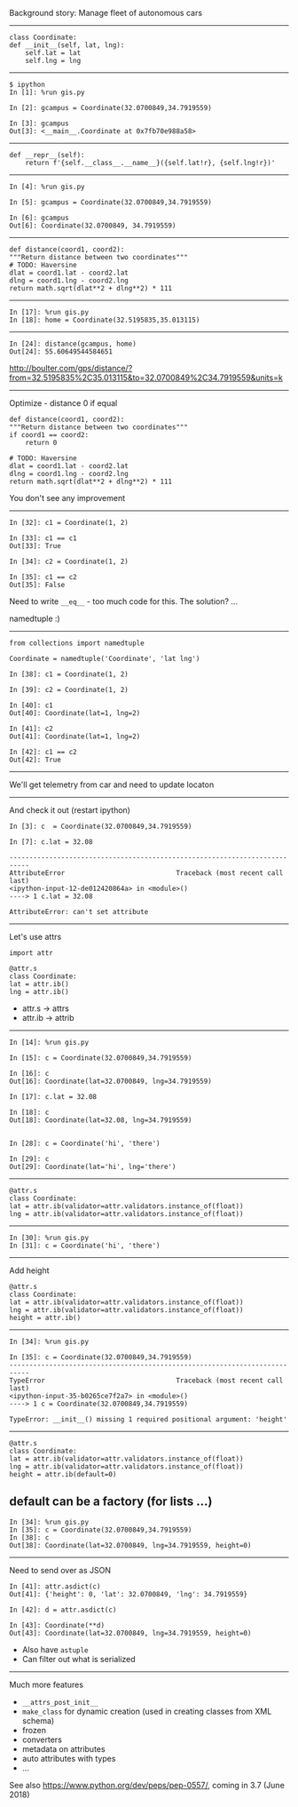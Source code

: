 Background story: Manage fleet of autonomous cars

---
    class Coordinate:
	def __init__(self, lat, lng):
	    self.lat = lat
	    self.lng = lng

---
    $ ipython
    In [1]: %run gis.py

    In [2]: gcampus = Coordinate(32.0700849,34.7919559)

    In [3]: gcampus
    Out[3]: <__main__.Coordinate at 0x7fb70e988a58>

---
    def __repr__(self):
        return f'{self.__class__.__name__}({self.lat!r}, {self.lng!r})'

---
    In [4]: %run gis.py

    In [5]: gcampus = Coordinate(32.0700849,34.7919559)

    In [6]: gcampus
    Out[6]: Coordinate(32.0700849, 34.7919559)

---

    def distance(coord1, coord2):
	"""Return distance between two coordinates"""
	# TODO: Haversine
	dlat = coord1.lat - coord2.lat
	dlng = coord1.lng - coord2.lng
	return math.sqrt(dlat**2 + dlng**2) * 111

---
    In [17]: %run gis.py 
    In [18]: home = Coordinate(32.5195835,35.013115)
    
---
    In [24]: distance(gcampus, home)
    Out[24]: 55.60649544584651

http://boulter.com/gps/distance/?from=32.5195835%2C35.013115&to=32.0700849%2C34.7919559&units=k


---
Optimize - distance 0 if equal

    def distance(coord1, coord2):
	"""Return distance between two coordinates"""
	if coord1 == coord2:
	    return 0

	# TODO: Haversine
	dlat = coord1.lat - coord2.lat
	dlng = coord1.lng - coord2.lng
	return math.sqrt(dlat**2 + dlng**2) * 111

You don't see any improvement

---

    In [32]: c1 = Coordinate(1, 2)

    In [33]: c1 == c1
    Out[33]: True

    In [34]: c2 = Coordinate(1, 2)

    In [35]: c1 == c2
    Out[35]: False

Need to write `__eq__` - too much code for this. The solution? ...

namedtuple :)

---
    from collections import namedtuple

    Coordinate = namedtuple('Coordinate', 'lat lng')

    In [38]: c1 = Coordinate(1, 2)

    In [39]: c2 = Coordinate(1, 2)

    In [40]: c1
    Out[40]: Coordinate(lat=1, lng=2)

    In [41]: c2
    Out[41]: Coordinate(lat=1, lng=2)

    In [42]: c1 == c2
    Out[42]: True

---
We'll get telemetry from car and need to update locaton

---
And check it out (restart ipython)


    In [3]: c  = Coordinate(32.0700849,34.7919559)

    In [7]: c.lat = 32.08

    ---------------------------------------------------------------------------
    AttributeError                            Traceback (most recent call last)
    <ipython-input-12-de012420864a> in <module>()
    ----> 1 c.lat = 32.08

    AttributeError: can't set attribute

---
Let's use attrs

    import attr

    @attr.s
    class Coordinate:
	lat = attr.ib()
	lng = attr.ib()

- attr.s -> attrs
- attr.ib -> attrib

---

    In [14]: %run gis.py

    In [15]: c = Coordinate(32.0700849,34.7919559)

    In [16]: c
    Out[16]: Coordinate(lat=32.0700849, lng=34.7919559)

    In [17]: c.lat = 32.08

    In [18]: c
    Out[18]: Coordinate(lat=32.08, lng=34.7919559)


    In [28]: c = Coordinate('hi', 'there')

    In [29]: c
    Out[29]: Coordinate(lat='hi', lng='there')

---
    @attr.s
    class Coordinate:
	lat = attr.ib(validator=attr.validators.instance_of(float))
	lng = attr.ib(validator=attr.validators.instance_of(float))

---
    In [30]: %run gis.py
    In [31]: c = Coordinate('hi', 'there')

---
Add height

    @attr.s
    class Coordinate:
	lat = attr.ib(validator=attr.validators.instance_of(float))
	lng = attr.ib(validator=attr.validators.instance_of(float))
	height = attr.ib()

--- 

    In [34]: %run gis.py

    In [35]: c = Coordinate(32.0700849,34.7919559)
    ---------------------------------------------------------------------------
    TypeError                                 Traceback (most recent call last)
    <ipython-input-35-b0265ce7f2a7> in <module>()
    ----> 1 c = Coordinate(32.0700849,34.7919559)

    TypeError: __init__() missing 1 required positional argument: 'height'


---
    @attr.s
    class Coordinate:
	lat = attr.ib(validator=attr.validators.instance_of(float))
	lng = attr.ib(validator=attr.validators.instance_of(float))
	height = attr.ib(default=0)

default can be a factory (for lists ...)
--- 

    In [34]: %run gis.py
    In [35]: c = Coordinate(32.0700849,34.7919559)
    In [38]: c
    Out[38]: Coordinate(lat=32.0700849, lng=34.7919559, height=0)

---
Need to send over as JSON


    In [41]: attr.asdict(c)
    Out[41]: {'height': 0, 'lat': 32.0700849, 'lng': 34.7919559}

    In [42]: d = attr.asdict(c)

    In [43]: Coordinate(**d)
    Out[43]: Coordinate(lat=32.0700849, lng=34.7919559, height=0)

- Also have `astuple`
- Can filter out what is serialized

---

Much more features
- `__attrs_post_init__` 
- `make_class` for dynamic creation (used in creating classes from XML schema)
- frozen
- converters
- metadata on attributes
- auto attributes with types
- ...

See also https://www.python.org/dev/peps/pep-0557/, coming in 3.7 (June 2018)
